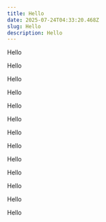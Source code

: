 ```yaml
---
title: Hello
date: 2025-07-24T04:33:20.468Z
slug: Hello
description: Hello
---
```

Hello

Hello

Hello

Hello

Hello

Hello

Hello

Hello

Hello

Hello

Hello

Hello

Hello